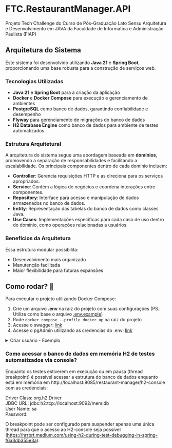 # FTC.RestaurantManager.API
 Projeto Tech Challenge do Curso de Pós-Graduação Lato Sensu Arquitetura e Desenvolvimento em JAVA da Faculdade de Informática e Administração Paulista (FIAP)

## Arquitetura do Sistema

Este sistema foi desenvolvido utilizando **Java 21** e **Spring Boot**, proporcionando uma base robusta para a construção de serviços web.

### Tecnologias Utilizadas
- **Java 21** e **Spring Boot** para a criação da aplicação
- **Docker** e **Docker Compose** para execução e gerenciamento de ambientes
- **PostgreSQL** como banco de dados, garantindo confiabilidade e desempenho
- **Flyway** para gerenciamento de migrações do banco de dados
- **H2 Database Engine** como banco de dados para ambiente de testes automatizados

### Estrutura Arquitetural
A arquitetura do sistema segue uma abordagem baseada em **domínios**, promovendo a separação de responsabilidades e facilitando a escalabilidade. Os principais componentes dentro de cada domínio incluem:

- **Controller**: Gerencia requisições HTTP e as direciona para os serviços apropriados.
- **Service**: Contém a lógica de negócios e coordena interações entre componentes.
- **Repository**: Interface para acesso e manipulação de dados armazenados no banco de dados.
- **Entity**: Representação das tabelas do banco de dados como classes Java.
- **Use Cases**: Implementações específicas para cada caso de uso dentro do domínio, como operações relacionadas a usuários.

### Benefícios da Arquitetura
Essa estrutura modular possibilita:
- Desenvolvimento mais organizado
- Manutenção facilitada
- Maior flexibilidade para futuras expansões

## Como rodar? 🚀
Para executar o projeto utilizando Docker Compose:
1. Crie um arquivo **.env** na raiz do projeto com suas configurações (PS.: Utilize como base o arquivo [.env.example](.env.example))
2. Rode `docker compose --profile docker up` na raiz do projeto
3. Acesse o swagger: [link](http://localhost:8085/restaurant-manager/swagger-ui/index.html)
4. Acesse o pgAdmin utilizando as credencias do .env: [link](http://localhost:80)

<details>
<summary>Criar usuário - Exemplo</summary>

- Encontre um hash id de cidade válido em http://localhost:8085/restaurant-manager/swagger-ui/index.html#/Cidades%20-%20Endpoints%20de%20Cidades/find_3 com a aplicação em execução.

```json
{
  "address": {
    "cep": "35090-650",
    "complement": "Complemento 123",
    "description": "Rua 123",
    "hashIdCity": "258eece0f1df410ea8c706085397d812",
    "neighborhood": "Alta Floresta D´oeste",
    "number": "100",
    "postalCode": "1234-5678"
  },
  "email": "manu@example.com",
  "login": "manu_002",
  "name": "manu",
  "password": "manu2025"
}
```
</details>

### Como acessar o banco de dados em memória H2 de testes automatizados via console?
Enquanto os testes estiverem em execução ou em pausa (thread breakpoint) é possível acessar a estrutura do banco de dados enquanto está em memória em http://localhost:8085/restaurant-manager/h2-console com as credenciais:

Driver Class: org.h2.Driver<br>
JDBC URL: jdbc:h2:tcp://localhost:9092/mem:db<br>
User Name: sa<br>
Password:<br>

O breakpoint pode ser configurado para suspender apenas uma única thread para que o acesso ao H2-console seja possível (https://hrrbrt.medium.com/using-h2-during-test-debugging-in-spring-f6a3db355e3a).
